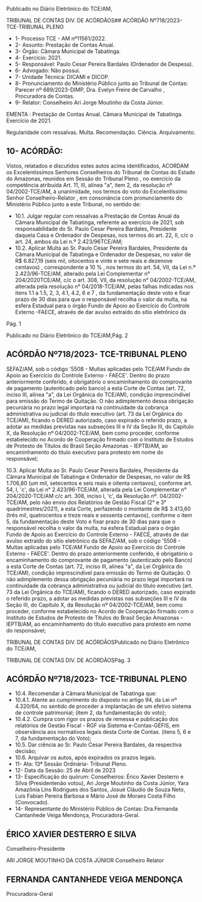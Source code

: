Publicado  no  Diário  Eletrônico do TCE/AM,

TRIBUNAL DE CONTAS DIV. DE ACÓRDÃOS## ACÓRDÃO Nº718/2023- TCE-TRIBUNAL PLENO

- 1- Processo TCE - AM nº11561/2022.
- 2- Assunto: Prestação de Contas Anual.
- 3- Órgão: Câmara Municipal de Tabatinga.
- 4- Exercício: 2021.
- 5- Responsável: Paulo Cesar Pereira Bardales (Ordenador de Despesa).
- 6- Advogado: Não possui.
- 7- Unidade Técnica: DICAMI e DICOP.
- 8- Pronunciamento  do  Ministério  Público  junto  ao  Tribunal  de  Contas: Parecer  nº 689/2023-DIMP, Dra. Evelyn Freire de Carvalho , Procuradora de Contas.
- 9- Relator: Conselheiro Ari Jorge Moutinho da Costa Júnior.

EMENTA : Prestação  de  Contas  Anual. Câmara Municipal de Tabatinga. Exercício de 2021.

Regularidade com ressalvas. Multa. Recomendação. Ciência. Arquivamento.

## 10-  ACÓRDÃO:

Vistos, relatados e discutidos estes autos acima identificados, ACORDAM os Excelentíssimos Senhores Conselheiros do Tribunal de Contas do Estado do Amazonas, reunidos em Sessão do Tribunal Pleno , no exercício da competência atribuída Art. 11, III, alínea "a", item 2, da resolução nº 04/2002-TCE/AM, à unanimidade, nos termos do voto do  Excelentíssimo  Senhor  Conselheiro-Relator ,  em  consonância com  pronunciamento do Ministério Público junto a este Tribunal, no sentido de:

- 10.1. Julgar regular com ressalvas a Prestação de Contas Anual da Câmara Municipal de Tabatinga, referente ao exercício de 2021, sob responsabilidade do Sr. Paulo Cesar Pereira Bardales, Presidente daquela Casa e Ordenador de Despesas, nos termos do art. 22, II, c/c o art. 24, ambos da Lei n.º 2.423/96TCE/AM;
- 10.2. Aplicar  Multa ao Sr.  Paulo  Cesar  Pereira  Bardales, Presidente  da Câmara Municipal de Tabatinga e Ordenador de Despesas, no valor de R$ 6.827,19 (seis  mil,  oitocentos  e  vinte  e  sete  reais  e  dezenove centavos) , correspondente a 10 % , nos termos do art. 54, VII, da Lei n.º 2.423/96-TCE/AM, alterado pela Lei Complementar n° 204/2020TCE/AM, c/c o art. 308, VII, da resolução n° 04/2002-TCE/AM, alterada pela resolução n° 04/2018-TCE/AM, pelas falhas indicadas nos itens 1.1 a 1.5, 2, 3, 4.1, 4.2, 6 e 7 , da fundamentação deste voto e fixar prazo de 30  dias para  que  o  responsável  recolha  o  valor  da  multa,  na  esfera Estadual para o órgão Fundo de Apoio ao Exercício do Controle Externo -FAECE,  através de dar avulso extraído do sítio eletrônico da

Pág. 1

Publicado  no  Diário  Eletrônico do TCE/AM,Pág. 2

## ACÓRDÃO Nº718/2023- TCE-TRIBUNAL PLENO

SEFAZ/AM,  sob  o  código  '5508  -  Multas  aplicadas  pelo  TCE/AM  Fundo de Apoio ao Exercício do Controle Externo - FAECE'. Dentro do prazo  anteriormente  conferido,  é  obrigatório  o  encaminhamento  do comprovante  de  pagamento  (autenticado  pelo  banco)  a  esta  Corte  de Contas  (art.  72,  inciso  III,  alínea  "a",  da  Lei  Orgânica  do  TCE/AM), condição  imprescindível  para  emissão  do  Termo  de  Quitação.  O  não adimplemento dessa obrigação  pecuniária  no  prazo  legal  importará  na continuidade  da  cobrança  administrativa  ou  judicial  do  título  executivo (art. 73 da Lei Orgânica do TCE/AM), ficando o DERED autorizado, caso expirado o referido prazo, a adotar as medidas previstas nas subseções III  e  IV  da  Seção III, do Capítulo X, da Resolução nº 04/2002-TCE/AM, bem como proceder, conforme estabelecido no Acordo de Cooperação firmado  com  o  Instituto  de  Estudos  de  Protesto  de  Títulos  do  Brasil  Seção Amazonas - IEPTB/AM, ao encaminhamento do título executivo para protesto em nome do responsável;

10.3. Aplicar  Multa ao Sr.  Paulo  Cesar  Pereira  Bardales, Presidente  da Câmara Municipal de Tabatinga e Ordenador de Despesas, no valor de R$ 1.706,80 (um  mil,  setecentos  e  seis  reais  e  oitenta  centavos), conforme  art.  54,  I,  'c',  da  Lei  n°  2.423/96-TCE/AM,  alterada  pela  Lei Complementar  n°  204/2020-TCE/AM  c/c  art.  308,  inciso  I,  'c',  da Resolução  nº.  04/2002-TCE/AM,  pelo  não  envio  dos  Relatórios  de Gestão Fiscal (2° e 3° quadrimestres/2021), a esta Corte, perfazendo o montante de R$ 3.413,60 (três mil, quatrocentos e treze reais e sessenta centavos),  conforme  o item  5, da  fundamentação  deste  Voto  e  fixar prazo de 30 dias para que o responsável recolha o valor da multa, na esfera Estadual para o órgão Fundo de Apoio ao Exercício do Controle Externo - FAECE, através de dar avulso extraído do sítio eletrônico da SEFAZ/AM,  sob  o  código  '5508  -  Multas  aplicadas  pelo  TCE/AM  Fundo de Apoio ao Exercício do Controle Externo - FAECE'. Dentro do prazo  anteriormente  conferido,  é  obrigatório  o  encaminhamento  do comprovante  de  pagamento  (autenticado  pelo  Banco)  a  esta  Corte  de Contas  (art.  72,  inciso  III,  alínea  "a",  da  Lei  Orgânica  do  TCE/AM), condição  imprescindível  para  emissão  do  Termo  de  Quitação.  O  não adimplemento dessa obrigação  pecuniária  no  prazo  legal  importará  na continuidade  da  cobrança  administrativa  ou  judicial  do  título  executivo (art. 73 da Lei Orgânica do TCE/AM), ficando o DERED autorizado, caso expirado o referido prazo, a adotar as medidas previstas nas subseções III  e  IV  da  Seção III, do Capítulo X, da Resolução nº 04/2002-TCE/AM, bem como proceder, conforme estabelecido no Acordo de Cooperação firmado  com  o  Instituto  de  Estudos  de  Protesto  de  Títulos  do  Brasil  Seção Amazonas - IEPTB/AM, ao encaminhamento do título executivo para protesto em nome do responsável;

TRIBUNAL DE CONTAS DIV. DE ACÓRDÃOSPublicado  no  Diário  Eletrônico do TCE/AM,

TRIBUNAL DE CONTAS DIV. DE ACÓRDÃOSPág. 3

## ACÓRDÃO Nº718/2023- TCE-TRIBUNAL PLENO

- 10.4. Recomendar à Câmara Municipal de Tabatinga que:
- 10.4.1. Atente  ao  cumprimento  do  disposto  no  artigo  94,  da  Lei  nº 4.320/64, no sentido de proceder a implantação de um efetivo sistema de controle patrimonial; (item 2, da fundamentação do voto);
- 10.4.2. Cumpra  com  rigor  os  prazos  de  remessa  e  publicação  dos relatórios  de  Gestão  Fiscal  -  RGF  via  Sistema  e-Contas-GEFIS,  em observância aos normativos legais desta Corte de Contas. (itens 5, 6 e 7, da fundamentação do Voto);
- 10.5. Dar  ciência ao Sr.  Paulo  Cesar  Pereira  Bardales, da  respectiva decisão;
- 10.6. Arquivar os autos, após expirados os prazos legais.
- 11-  Ata: 13ª Sessão Ordinária- Tribunal Pleno.
- 12-  Data da Sessão: 25 de Abril de 2023
- 13-  Especificação do quórum: Conselheiros: Érico Xavier Desterro e Silva (Presidentenão votou), Ari Jorge Moutinho da Costa Júnior, Yara Amazônia Lins Rodrigues dos Santos, Josué Cláudio de Souza Neto, Luis Fabian Pereira Barbosa e Mário José de Moraes Costa Filho (Convocado).
- 14-  Representante do Ministério Público de Contas: Dra.Fernanda Cantanhede Veiga Mendonça, Procuradora-Geral.

## ÉRICO XAVIER DESTERRO E SILVA

Conselheiro-Presidente

ARI JORGE MOUTINHO DA COSTA JÚNIOR Conselheiro Relator

## FERNANDA CANTANHEDE VEIGA MENDONÇA

Procuradora-Geral